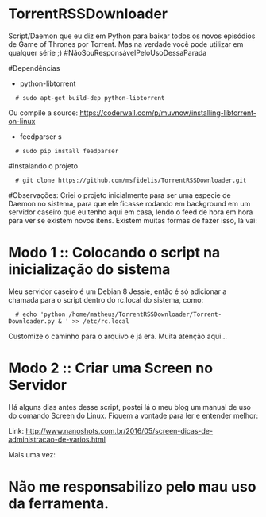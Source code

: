 # TorrentRSSDownloader
Script/Daemon que eu diz em Python para baixar todos os novos episódios de Game of Thrones por Torrent. Mas na verdade você pode utilizar em qualquer série ;) #NãoSouResponsávelPeloUsoDessaParada

#Dependências 

* python-libtorrent

```
  # sudo apt-get build-dep python-libtorrent
``` 

Ou compile a source: https://coderwall.com/p/muvnow/installing-libtorrent-on-linux

* feedparser s

```
  # sudo pip install feedparser
```

#Instalando o projeto 

```
  # git clone https://github.com/msfidelis/TorrentRSSDownloader.git
```

#Observações:
Criei o projeto inicialmente para ser uma especie de Daemon no sistema, para que ele ficasse rodando em background em um servidor caseiro que eu tenho aqui em casa, lendo o feed de hora em hora para ver se existem novos itens.
Existem muitas formas de fazer isso, lá vai:

# Modo 1 :: Colocando o script na inicialização do sistema

Meu servidor caseiro é um Debian 8 Jessie, então é só adicionar a chamada para o script dentro do rc.local do sistema, como: 

```
  # echo 'python /home/matheus/TorrentRSSDownloader/Torrent-Downloader.py & ' >> /etc/rc.local
```

Customize o caminho para o arquivo e já era. Muita atenção aqui...

# Modo 2 :: Criar uma Screen no Servidor 

Há alguns dias antes desse script, postei lá o meu blog um manual de uso do comando Screen do Linux. Fiquem a vontade para ler e entender melhor:

Link: http://www.nanoshots.com.br/2016/05/screen-dicas-de-administracao-de-varios.html


Mais uma vez:

# Não me responsabilizo pelo mau uso da ferramenta. 
